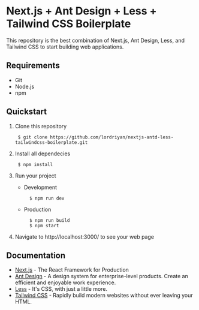 # Next.js + Ant Design + Less + Tailwind CSS Boilerplate

This repository is the best combination of Next.js, Ant Design, Less, and Tailwind CSS to start building web applications.

## Requirements

- Git
- Node.js
- npm

## Quickstart

1. Clone this repository

        $ git clone https://github.com/lordriyan/nextjs-antd-less-tailwindcss-boilerplate.git

2. Install all dependecies

        $ npm install

3. Run your project

    - Development

            $ npm run dev

    - Production

            $ npm run build
            $ npm start

4. Navigate to http://localhost:3000/ to see your web page

## Documentation

- [Next.js](https://nextjs.org/docs/getting-started) - The React Framework
for Production
- [Ant Design](https://ant.design/docs/react/introduce) - A design system for enterprise-level products. Create an efficient and enjoyable work experience.
- [Less](https://lesscss.org/usage/) - It's CSS, with just a little more.
- [Tailwind CSS](https://tailwindcss.com/docs/installation) - Rapidly build modern websites without ever leaving your HTML.